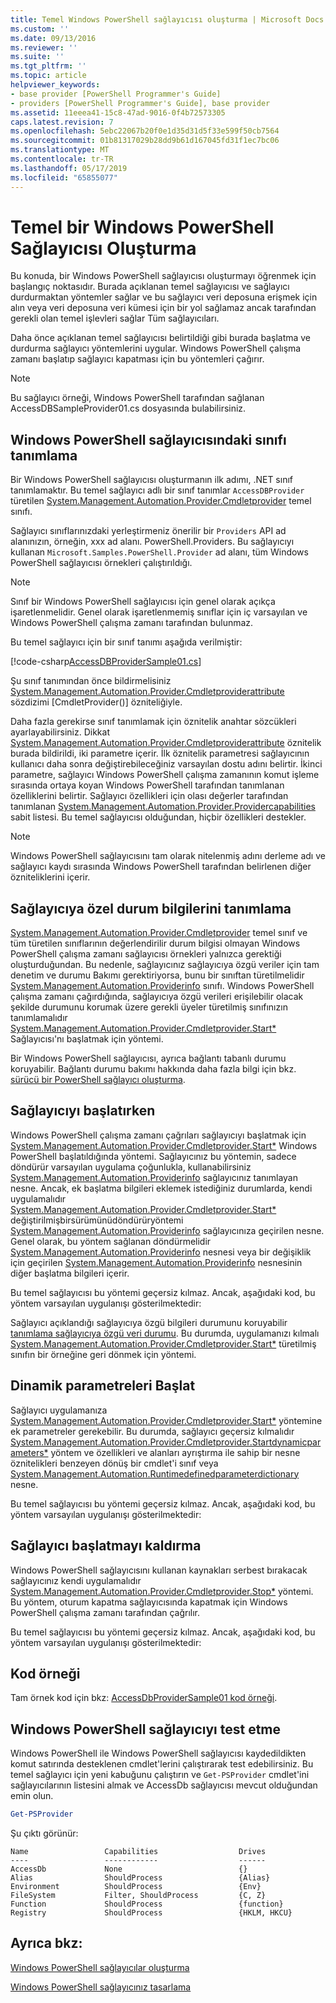 ```yaml
---
title: Temel Windows PowerShell sağlayıcısı oluşturma | Microsoft Docs
ms.custom: ''
ms.date: 09/13/2016
ms.reviewer: ''
ms.suite: ''
ms.tgt_pltfrm: ''
ms.topic: article
helpviewer_keywords:
- base provider [PowerShell Programmer's Guide]
- providers [PowerShell Programmer's Guide], base provider
ms.assetid: 11eeea41-15c8-47ad-9016-0f4b72573305
caps.latest.revision: 7
ms.openlocfilehash: 5ebc22067b20f0e1d35d31d5f33e599f50cb7564
ms.sourcegitcommit: 01b81317029b28dd9b61d167045fd31f1ec7bc06
ms.translationtype: MT
ms.contentlocale: tr-TR
ms.lasthandoff: 05/17/2019
ms.locfileid: "65855077"
---
```

# <a name="creating-a-basic-windows-powershell-provider"></a>Temel bir Windows PowerShell Sağlayıcısı Oluşturma

Bu konuda, bir Windows PowerShell sağlayıcısı oluşturmayı öğrenmek için başlangıç noktasıdır. Burada açıklanan temel sağlayıcısı ve sağlayıcı durdurmaktan yöntemler sağlar ve bu sağlayıcı veri deposuna erişmek için alın veya veri deposuna veri kümesi için bir yol sağlamaz ancak tarafından gerekli olan temel işlevleri sağlar Tüm sağlayıcıları.

Daha önce açıklanan temel sağlayıcısı belirtildiği gibi burada başlatma ve durdurma sağlayıcı yöntemlerini uygular. Windows PowerShell çalışma zamanı başlatıp sağlayıcı kapatması için bu yöntemleri çağırır.

> [!NOTE]
> Bu sağlayıcı örneği, Windows PowerShell tarafından sağlanan AccessDBSampleProvider01.cs dosyasında bulabilirsiniz.

## <a name="defining-the-windows-powershell-provider-class"></a>Windows PowerShell sağlayıcısındaki sınıfı tanımlama

Bir Windows PowerShell sağlayıcısı oluşturmanın ilk adımı, .NET sınıf tanımlamaktır. Bu temel sağlayıcı adlı bir sınıf tanımlar `AccessDBProvider` türetilen [System.Management.Automation.Provider.Cmdletprovider](/dotnet/api/System.Management.Automation.Provider.CmdletProvider) temel sınıfı.

Sağlayıcı sınıflarınızdaki yerleştirmeniz önerilir bir `Providers` API ad alanınızın, örneğin, xxx ad alanı. PowerShell.Providers. Bu sağlayıcıyı kullanan `Microsoft.Samples.PowerShell.Provider` ad alanı, tüm Windows PowerShell sağlayıcısı örnekleri çalıştırıldığı.

> [!NOTE]
> Sınıf bir Windows PowerShell sağlayıcısı için genel olarak açıkça işaretlenmelidir. Genel olarak işaretlenmemiş sınıflar için iç varsayılan ve Windows PowerShell çalışma zamanı tarafından bulunmaz.

Bu temel sağlayıcı için bir sınıf tanımı aşağıda verilmiştir:

[!code-csharp[AccessDBProviderSample01.cs](../../powershell-sdk-samples/SDK-2.0/csharp/AccessDBProviderSample01/AccessDBProviderSample01.cs#L23-L24 "AccessDBProviderSample01.cs")]

Şu sınıf tanımından önce bildirmelisiniz [System.Management.Automation.Provider.Cmdletproviderattribute](/dotnet/api/System.Management.Automation.Provider.CmdletProviderAttribute) sözdizimi [CmdletProvider()] özniteliğiyle.

Daha fazla gerekirse sınıf tanımlamak için öznitelik anahtar sözcükleri ayarlayabilirsiniz. Dikkat [System.Management.Automation.Provider.Cmdletproviderattribute](/dotnet/api/System.Management.Automation.Provider.CmdletProviderAttribute) öznitelik burada bildirildi, iki parametre içerir. İlk öznitelik parametresi sağlayıcının kullanıcı daha sonra değiştirebileceğiniz varsayılan dostu adını belirtir. İkinci parametre, sağlayıcı Windows PowerShell çalışma zamanının komut işleme sırasında ortaya koyan Windows PowerShell tarafından tanımlanan özelliklerini belirtir. Sağlayıcı özellikleri için olası değerler tarafından tanımlanan [System.Management.Automation.Provider.Providercapabilities](/dotnet/api/System.Management.Automation.Provider.ProviderCapabilities) sabit listesi. Bu temel sağlayıcısı olduğundan, hiçbir özellikleri destekler.

> [!NOTE]
> Windows PowerShell sağlayıcısını tam olarak nitelenmiş adını derleme adı ve sağlayıcı kaydı sırasında Windows PowerShell tarafından belirlenen diğer özniteliklerini içerir.

## <a name="defining-provider-specific-state-information"></a>Sağlayıcıya özel durum bilgilerini tanımlama

[System.Management.Automation.Provider.Cmdletprovider](/dotnet/api/System.Management.Automation.Provider.CmdletProvider) temel sınıf ve tüm türetilen sınıflarının değerlendirilir durum bilgisi olmayan Windows PowerShell çalışma zamanı sağlayıcısı örnekleri yalnızca gerektiği oluşturduğundan. Bu nedenle, sağlayıcınız sağlayıcıya özgü veriler için tam denetim ve durumu Bakımı gerektiriyorsa, bunu bir sınıftan türetilmelidir [System.Management.Automation.Providerinfo](/dotnet/api/System.Management.Automation.ProviderInfo) sınıfı. Windows PowerShell çalışma zamanı çağırdığında, sağlayıcıya özgü verileri erişilebilir olacak şekilde durumunu korumak üzere gerekli üyeler türetilmiş sınıfınızın tanımlamalıdır [System.Management.Automation.Provider.Cmdletprovider.Start*](/dotnet/api/System.Management.Automation.Provider.CmdletProvider.Start) Sağlayıcısı'nı başlatmak için yöntemi.

Bir Windows PowerShell sağlayıcısı, ayrıca bağlantı tabanlı durumu koruyabilir. Bağlantı durumu bakımı hakkında daha fazla bilgi için bkz. [sürücü bir PowerShell sağlayıcı oluşturma](./creating-a-windows-powershell-drive-provider.md).

## <a name="initializing-the-provider"></a>Sağlayıcıyı başlatırken

Windows PowerShell çalışma zamanı çağrıları sağlayıcıyı başlatmak için [System.Management.Automation.Provider.Cmdletprovider.Start*](/dotnet/api/System.Management.Automation.Provider.CmdletProvider.Start) Windows PowerShell başlatıldığında yöntemi. Sağlayıcınız bu yöntemin, sadece döndürür varsayılan uygulama çoğunlukla, kullanabilirsiniz [System.Management.Automation.Providerinfo](/dotnet/api/System.Management.Automation.ProviderInfo) sağlayıcınız tanımlayan nesne. Ancak, ek başlatma bilgileri eklemek istediğiniz durumlarda, kendi uygulamalıdır [System.Management.Automation.Provider.Cmdletprovider.Start*](/dotnet/api/System.Management.Automation.Provider.CmdletProvider.Start) değiştirilmişbirsürümünüdöndürüryöntemi[ System.Management.Automation.Providerinfo](/dotnet/api/System.Management.Automation.ProviderInfo) sağlayıcınıza geçirilen nesne. Genel olarak, bu yöntem sağlanan döndürmelidir [System.Management.Automation.Providerinfo](/dotnet/api/System.Management.Automation.ProviderInfo) nesnesi veya bir değişiklik için geçirilen [System.Management.Automation.Providerinfo](/dotnet/api/System.Management.Automation.ProviderInfo) nesnesinin diğer başlatma bilgileri içerir.

Bu temel sağlayıcısı bu yöntemi geçersiz kılmaz. Ancak, aşağıdaki kod, bu yöntem varsayılan uygulanışı gösterilmektedir:

<!-- TODO!!!: review snippet reference  [!CODE [Msh_samplesaccessdbprov01#accessdbprov01ProviderStart](Msh_samplesaccessdbprov01#accessdbprov01ProviderStart)]  -->

Sağlayıcı açıklandığı sağlayıcıya özgü bilgileri durumunu koruyabilir [tanımlama sağlayıcıya özgü veri durumu](#defining-provider-specific-state-information). Bu durumda, uygulamanızı kılmalı [System.Management.Automation.Provider.Cmdletprovider.Start*](/dotnet/api/System.Management.Automation.Provider.CmdletProvider.Start) türetilmiş sınıfın bir örneğine geri dönmek için yöntemi.

## <a name="start-dynamic-parameters"></a>Dinamik parametreleri Başlat

Sağlayıcı uygulamanıza [System.Management.Automation.Provider.Cmdletprovider.Start*](/dotnet/api/System.Management.Automation.Provider.CmdletProvider.Start) yöntemine ek parametreler gerekebilir. Bu durumda, sağlayıcı geçersiz kılmalıdır [System.Management.Automation.Provider.Cmdletprovider.Startdynamicparameters*](/dotnet/api/System.Management.Automation.Provider.CmdletProvider.StartDynamicParameters) yöntem ve özellikleri ve alanları ayrıştırma ile sahip bir nesne öznitelikleri benzeyen dönüş bir cmdlet'i sınıf veya [System.Management.Automation.Runtimedefinedparameterdictionary](/dotnet/api/System.Management.Automation.RuntimeDefinedParameterDictionary) nesne.

Bu temel sağlayıcısı bu yöntemi geçersiz kılmaz. Ancak, aşağıdaki kod, bu yöntem varsayılan uygulanışı gösterilmektedir:

<!-- TODO!!!: review snippet reference  [!CODE [Msh_samplesaccessdbprov01#accessdbprov01ProviderDynamicParameters](Msh_samplesaccessdbprov01#accessdbprov01ProviderDynamicParameters)]  -->

## <a name="uninitializing-the-provider"></a>Sağlayıcı başlatmayı kaldırma

Windows PowerShell sağlayıcısını kullanan kaynakları serbest bırakacak sağlayıcınız kendi uygulamalıdır [System.Management.Automation.Provider.Cmdletprovider.Stop*](/dotnet/api/System.Management.Automation.Provider.CmdletProvider.Stop) yöntemi. Bu yöntem, oturum kapatma sağlayıcısında kapatmak için Windows PowerShell çalışma zamanı tarafından çağrılır.

Bu temel sağlayıcısı bu yöntemi geçersiz kılmaz. Ancak, aşağıdaki kod, bu yöntem varsayılan uygulanışı gösterilmektedir:

<!-- TODO!!!: review snippet reference  [!CODE [Msh_samplesaccessdbprov01#accessdbprov01ProviderStop](Msh_samplesaccessdbprov01#accessdbprov01ProviderStop)]  -->

## <a name="code-sample"></a>Kod örneği

Tam örnek kod için bkz: [AccessDbProviderSample01 kod örneği](./accessdbprovidersample01-code-sample.md).

## <a name="testing-the-windows-powershell-provider"></a>Windows PowerShell sağlayıcıyı test etme

Windows PowerShell ile Windows PowerShell sağlayıcısı kaydedildikten komut satırında desteklenen cmdlet'lerini çalıştırarak test edebilirsiniz. Bu temel sağlayıcı için yeni kabuğunu çalıştırın ve `Get-PSProvider` cmdlet'ini sağlayıcılarının listesini almak ve AccessDb sağlayıcısı mevcut olduğundan emin olun.

```powershell
Get-PSProvider
```

Şu çıktı görünür:

```output
Name                 Capabilities                  Drives
----                 ------------                  ------
AccessDb             None                          {}
Alias                ShouldProcess                 {Alias}
Environment          ShouldProcess                 {Env}
FileSystem           Filter, ShouldProcess         {C, Z}
Function             ShouldProcess                 {function}
Registry             ShouldProcess                 {HKLM, HKCU}
```

## <a name="see-also"></a>Ayrıca bkz:

[Windows PowerShell sağlayıcılar oluşturma](./how-to-create-a-windows-powershell-provider.md)

[Windows PowerShell sağlayıcınız tasarlama](./designing-your-windows-powershell-provider.md)